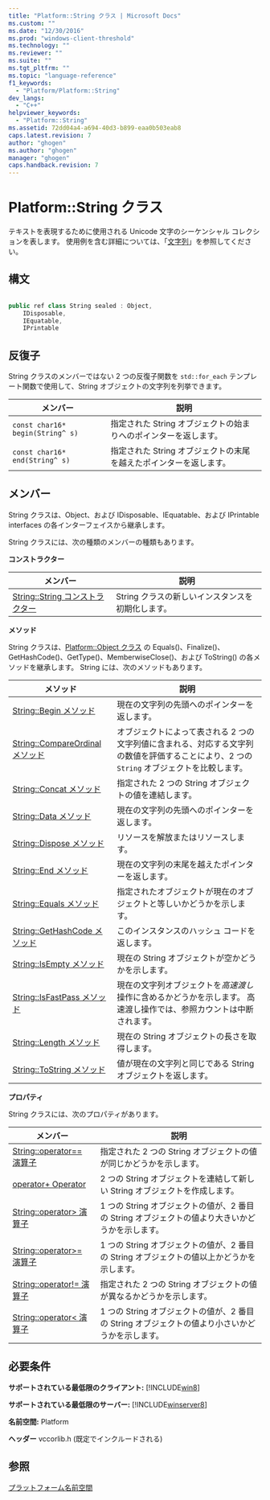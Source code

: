 ```yaml
---
title: "Platform::String クラス | Microsoft Docs"
ms.custom: ""
ms.date: "12/30/2016"
ms.prod: "windows-client-threshold"
ms.technology: ""
ms.reviewer: ""
ms.suite: ""
ms.tgt_pltfrm: ""
ms.topic: "language-reference"
f1_keywords: 
  - "Platform/Platform::String"
dev_langs: 
  - "C++"
helpviewer_keywords: 
  - "Platform::String"
ms.assetid: 72dd04a4-a694-40d3-b899-eaa0b503eab8
caps.latest.revision: 7
author: "ghogen"
ms.author: "ghogen"
manager: "ghogen"
caps.handback.revision: 7
---
```

# Platform::String クラス
テキストを表現するために使用される Unicode 文字のシーケンシャル コレクションを表します。 使用例を含む詳細については、「[文字列](../cppcx/strings-c-cx.md)」を参照してください。  
  
## 構文  
  
```cpp  
  
public ref class String sealed : Object,  
    IDisposable,  
    IEquatable,  
    IPrintable  
```  
  
## 反復子  
 String クラスのメンバーではない 2 つの反復子関数を `std::for_each` テンプレート関数で使用して、String オブジェクトの文字列を列挙できます。  
  
|メンバー|説明|  
|----------|--------|  
|`const char16* begin(String^ s)`|指定された String オブジェクトの始まりへのポインターを返します。|  
|`const char16* end(String^ s)`|指定された String オブジェクトの末尾を越えたポインターを返します。|  
  
## メンバー  
 String クラスは、Object、および IDisposable、IEquatable、および IPrintable interfaces の各インターフェイスから継承します。  
  
 String クラスには、次の種類のメンバーの種類もあります。  
  
 **コンストラクター**  
  
|メンバー|説明|  
|----------|--------|  
|[String::String コンストラクター](../cppcx/string-string-constructor.md)|String クラスの新しいインスタンスを初期化します。|  
  
 **メソッド**  
  
 String クラスは、[Platform::Object クラス](../cppcx/platform-object-class.md) の Equals\(\)、Finalize\(\)、GetHashCode\(\)、GetType\(\)、MemberwiseClose\(\)、および ToString\(\) の各メソッドを継承します。 String には、次のメソッドもあります。  
  
|メソッド|説明|  
|----------|--------|  
|[String::Begin メソッド](../cppcx/string-begin-method.md)|現在の文字列の先頭へのポインターを返します。|  
|[String::CompareOrdinal メソッド](../cppcx/string-compareordinal-method.md)|オブジェクトによって表される 2 つの文字列値に含まれる、対応する文字列の数値を評価することにより、2 つの `String` オブジェクトを比較します。|  
|[String::Concat メソッド](../cppcx/string-concat-method.md)|指定された 2 つの String オブジェクトの値を連結します。|  
|[String::Data メソッド](../cppcx/string-data-method.md)|現在の文字列の先頭へのポインターを返します。|  
|[String::Dispose メソッド](../cppcx/string-dispose-method.md)|リソースを解放またはリソースします。|  
|[String::End メソッド](../cppcx/string-end-method.md)|現在の文字列の末尾を越えたポインターを返します。|  
|[String::Equals メソッド](../cppcx/string-equals-method.md)|指定されたオブジェクトが現在のオブジェクトと等しいかどうかを示します。|  
|[String::GetHashCode メソッド](../cppcx/string-gethashcode-method.md)|このインスタンスのハッシュ コードを返します。|  
|[String::IsEmpty メソッド](../cppcx/string-isempty-method.md)|現在の String オブジェクトが空かどうかを示します。|  
|[String::IsFastPass メソッド](../cppcx/string-isfastpass-method.md)|現在の文字列オブジェクトを*高速渡し*操作に含めるかどうかを示します。 高速渡し操作では、参照カウントは中断されます。|  
|[String::Length メソッド](../cppcx/string-length-method.md)|現在の String オブジェクトの長さを取得します。|  
|[String::ToString メソッド](../cppcx/string-tostring-method-c-cx.md)|値が現在の文字列と同じである String オブジェクトを返します。|  
  
 **プロパティ**  
  
 String クラスには、次のプロパティがあります。  
  
|メンバー|説明|  
|----------|--------|  
|[String::operator\=\= 演算子](../cppcx/string-operator-equality-operator-c-cx.md)|指定された 2 つの String オブジェクトの値が同じかどうかを示します。|  
|[operator\+ Operator](../cppcx/string-operator-decrementoperator.md)|2 つの String オブジェクトを連結して新しい String オブジェクトを作成します。|  
|[String::operator\> 演算子](../cppcx/string-operator-greater-than-operator-c-cx.md)|1 つの String オブジェクトの値が、2 番目の String オブジェクトの値より大きいかどうかを示します。|  
|[String::operator\>\= 演算子](../cppcx/string-operator-greater-than-or-equals-c-cx.md)|1 つの String オブジェクトの値が、2 番目の String オブジェクトの値以上かどうかを示します。|  
|[String::operator\!\= 演算子](../cppcx/string-operator-inequality-operator-c-cx.md)|指定された 2 つの String オブジェクトの値が異なるかどうかを示します。|  
|[String::operator\< 演算子](../cppcx/string-operator-less-than-operator-c-cx.md)|1 つの String オブジェクトの値が、2 番目の String オブジェクトの値より小さいかどうかを示します。|  
  
## 必要条件  
 **サポートされている最低限のクライアント:** [!INCLUDE[win8](../cppcx/includes/win8-md.md)]  
  
 **サポートされている最低限のサーバー:** [!INCLUDE[winserver8](../cppcx/includes/winserver8-md.md)]  
  
 **名前空間:** Platform  
  
 **ヘッダー** vccorlib.h \(既定でインクルードされる\)  
  
## 参照  
 [プラットフォーム名前空間](../cppcx/platform-namespace-c-cx.md)